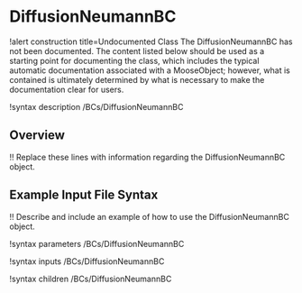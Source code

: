# DiffusionNeumannBC

!alert construction title=Undocumented Class
The DiffusionNeumannBC has not been documented. The content listed below should be used as a starting point for
documenting the class, which includes the typical automatic documentation associated with a
MooseObject; however, what is contained is ultimately determined by what is necessary to make the
documentation clear for users.

!syntax description /BCs/DiffusionNeumannBC

## Overview

!! Replace these lines with information regarding the DiffusionNeumannBC object.

## Example Input File Syntax

!! Describe and include an example of how to use the DiffusionNeumannBC object.

!syntax parameters /BCs/DiffusionNeumannBC

!syntax inputs /BCs/DiffusionNeumannBC

!syntax children /BCs/DiffusionNeumannBC
